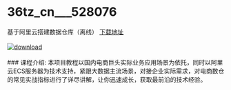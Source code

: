 # 36tz_cn___528076
基于阿里云搭建数据仓库（离线）
[下载地址](http://www.36tz.cn/article/528076 "下载地址")
<br/></br>[![download](http://36tz.cn/muke_img/2019_10_356-56-300x169.jpg "下载地址")](http://www.36tz.cn/article/528076 "下载地址")
<br/></br>### 课程介绍:
本项目教程以国内电商巨头实际业务应用场景为依托，同时以阿里云ECS服务器为技术支持，紧跟大数据主流场景，对接企业实际需求，对电商数仓的常见实战指标进行了详尽讲解，让你迅速成长，获取最前沿的技术经验。


